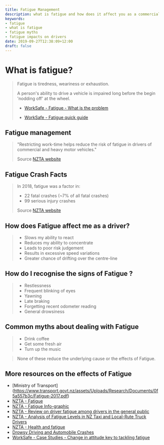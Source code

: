 ```yaml
---
title: Fatigue Management
description: what is fatigue and how does it affect you as a commercial driver?
keywords:
- fatigue
- what is fatigue
- fatigue myths
- fatigue impacts on drivers 
date: 2019-09-27T12:38:09+12:00
draft: false
---
```


# What is fatigue?
 
> Fatigue is tiredness, weariness or exhaustion.
>
> A person's ability to drive a vehicle is impaired long before the begin 'nodding off' at the wheel.
>
> - [WorkSafe - Fatigue - What is the problem](https://worksafe.govt.nz/topic-and-industry/work-related-health/fatigue/fatigue-whats-the-problem/)
>
> - [WorkSafe - Fatigue quick guide](https://worksafe.govt.nz/topic-and-industry/work-related-health/fatigue/fatigue-quick-guide/)
    
## Fatigue management

> "Restricting work-time helps reduce the risk of fatigue in drivers of commercial and heavy motor vehicles."
>
> Source [NZTA website](https://www.nzta.govt.nz/safety/driving-safely/fatigue/)

## Fatigue Crash Facts

> In 2018, fatigue was a factor in:
>   
> - 22 fatal crashes (~7% of all fatal crashes)
> - 99 serious injury crashes
>
> Source [NZTA website](https://www.nzta.govt.nz/safety/driving-safely/fatigue/)


## How does Fatigue affect me as a driver?

> - Slows my ability to react
> - Reduces my ability to concentrate
> - Leads to poor risk judgement 
> - Results in excessive speed variations
> - Greater chance of drifting over the centre-line

## How do I recognise the signs of Fatigue ?

> - Restlessness
> - Frequent blinking of eyes
> - Yawning
> - Late braking
> - Forgetting recent odometer reading
> - General drowsiness

## Common myths about dealing with Fatigue

> - Drink coffee
> - Get some fresh air
> - Turn up the music
    
> None of these reduce the underlying cause or the effects of Fatigue.   

## More resources on the effects of Fatigue

- [Ministry of Transport] (https://www.transport.govt.nz/assets/Uploads/Research/Documents/0f5a557b3c/Fatigue-2017.pdf)
- [NZTA - Fatigue](https://www.nzta.govt.nz/safety/driving-safely/fatigue/)
- [NZTA - Fatigue Info-graphic](https://www.nzta.govt.nz/safety/driving-safely/fatigue/fatigue-resources/fatigue-infographic/)
- [NZTA - Review on driver fatigue among drivers in the general public](https://www.nzta.govt.nz/assets/resources/research/reports/342/docs/342.pdf)
- [NZTA - Analysis of Fatigue Levels in NZ Taxi and Local-Rute Truck Drivers](https://www.nzta.govt.nz/assets/resources/fatigue-levels-in-taxi-and-local-route-drivers/docs/taxi-local-route-fatigue.pdf)
- [NZTA - Health and fatigue](https://www.nzta.govt.nz/assets/resources/heavy-learner/health-and-fatigue/docs/health-and-fatigue.pdf)
- [Drowsy Driving and Automobile Crashes](https://one.nhtsa.gov/people/injury/drowsy_driving1/drowsy.html)
- [WorkSafe - Case Studies - Change in attitude key to tackling fatigue](https://worksafe.govt.nz/the-toolshed/case-studies/work-related-health-case-studies/change-in-attitude-key-to-tackling-fatigue/)
